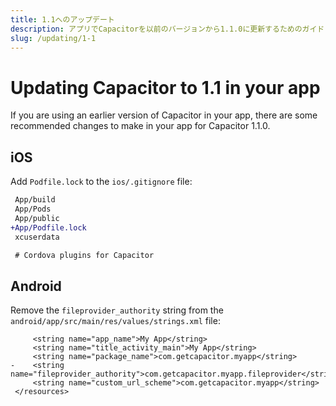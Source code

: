 ```yaml
---
title: 1.1へのアップデート
description: アプリでCapacitorを以前のバージョンから1.1.0に更新するためのガイド
slug: /updating/1-1
---
```


# Updating Capacitor to 1.1 in your app

If you are using an earlier version of Capacitor in your app, there are some recommended changes to make in your app for Capacitor 1.1.0.

## iOS

Add `Podfile.lock` to the `ios/.gitignore` file:

```diff
 App/build
 App/Pods
 App/public
+App/Podfile.lock
 xcuserdata

 # Cordova plugins for Capacitor
```

## Android

Remove the `fileprovider_authority` string from the `android/app/src/main/res/values/strings.xml` file:

```diff-xml
     <string name="app_name">My App</string>
     <string name="title_activity_main">My App</string>
     <string name="package_name">com.getcapacitor.myapp</string>
-    <string name="fileprovider_authority">com.getcapacitor.myapp.fileprovider</string>
     <string name="custom_url_scheme">com.getcapacitor.myapp</string>
 </resources>
```
